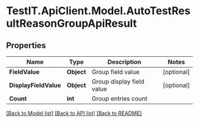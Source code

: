 # TestIT.ApiClient.Model.AutoTestResultReasonGroupApiResult

## Properties

Name | Type | Description | Notes
------------ | ------------- | ------------- | -------------
**FieldValue** | **Object** | Group field value | [optional] 
**DisplayFieldValue** | **Object** | Group display field value | [optional] 
**Count** | **int** | Group entries count | 

[[Back to Model list]](../README.md#documentation-for-models) [[Back to API list]](../README.md#documentation-for-api-endpoints) [[Back to README]](../README.md)

